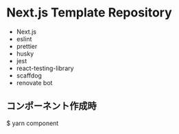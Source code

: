 # Next.js Template Repository
- Next.js
- eslint
- prettier
- husky
- jest
- react-testing-library
- scaffdog
- renovate bot

## コンポーネント作成時
$  yarn component
